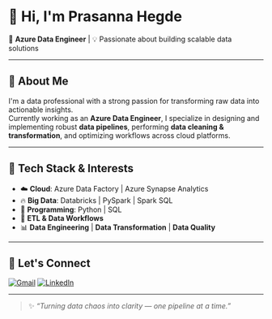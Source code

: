 # 👋 Hi, I'm Prasanna Hegde

🎯 **Azure Data Engineer** | 💡 Passionate about building scalable data solutions

---

## 🚀 About Me

I'm a data professional with a strong passion for transforming raw data into actionable insights.  
Currently working as an **Azure Data Engineer**, I specialize in designing and implementing robust **data pipelines**, performing **data cleaning & transformation**, and optimizing workflows across cloud platforms.

---

## 🧰 Tech Stack & Interests

- ☁️ **Cloud**: Azure Data Factory | Azure Synapse Analytics  
- 🔥 **Big Data**: Databricks | PySpark | Spark SQL  
- 🐍 **Programming**: Python | SQL  
- 🔄 **ETL & Data Workflows**  
- 📊 **Data Engineering** | **Data Transformation** | **Data Quality**

---

## 🤝 Let's Connect

[![Gmail](https://img.shields.io/badge/Gmail-D14836?style=for-the-badge&logo=gmail&logoColor=white)](mailto:hegdeprasanna192@gmail.com)
[![LinkedIn](https://img.shields.io/badge/LinkedIn-0A66C2?style=for-the-badge&logo=linkedin&logoColor=white)](https://www.linkedin.com/in/prasannahegde192)

---

> ✨ _“Turning data chaos into clarity — one pipeline at a time.”_
